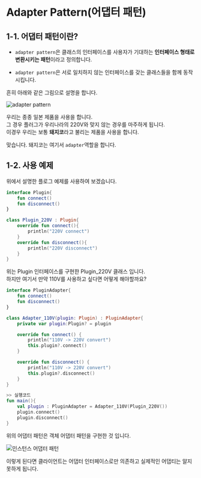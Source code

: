 # **Adapter Pattern(어댑터 패턴)**  

## 1-1. 어댑터 패턴이란?

- `adapter pattern`은 클래스의 인터페이스를 사용자가 기대하는 **인터페이스 형태로 변환시키는 패턴**이라고 정의합니다. 

- `adapter pattern`은 서로 일치하지 않는 인터페이스를 갖는 클래스들을 함께 동작 시킵니다. 

흔히 아래와 같은 그림으로 설명을 합니다. 

![adapter pattern](https://encrypted-tbn0.gstatic.com/images?q=tbn%3AANd9GcTR5NLTskn4IsANTxqQpTd6uTK6OpZze8E7dg&usqp=CAU)

우리는 종종 일본 제품을 사용을 합니다.   
그 경우 플러그가 우리나라의 220V와 맞지 않는 경우를 마주하게 됩니다.   
이경우 우리는 보통 **돼지코**라고 불리는 제품을 사용을 합니다. 

맞습니다. 돼지코는 여기서 `adapter`역할을 합니다. 

## 1-2. 사용 예제

위에서 설명한 플로그 예제를 사용하여 보겠습니다. 

```kotlin
interface Plugin{
    fun connect()
    fun disconnect()
}

class Plugin_220V : Plugin{
    override fun connect(){
        println("220V connect")
    }
    override fun disconnect(){
        println("220V disconnect")
    }
}
```

위는 Plugin 인터페이스를 구현한 Plugin_220V 클래스 입니다.   
하지만 여기서 만약 110V를 사용하고 싶다면 어떻게 해야할까요?

```kotlin
interface PluginAdapter{
    fun connect()
    fun disconnect()
}

class Adapter_110V(plugin: Plugin) : PluginAdapter{
    private var plugin:Plugin? = plugin

    override fun connect() {
        println("110V -> 220V convert")
        this.plugin?.connect()
    }

    override fun disconnect() {
        println("110V -> 220V convert")
        this.plugin?.disconnect()
    }
}

>> 실행코드
fun main(){
    val plugin : PluginAdapter = Adapter_110V(Plugin_220V())
    plugin.connect()
    plugin.disconnect()
}
```

위의 어댑터 패턴은 객체 어댑터 패턴을 구현한 것 입니다. 

![인스턴스 어댑터 패턴](https://img1.daumcdn.net/thumb/R1280x0/?scode=mtistory2&fname=https%3A%2F%2Fk.kakaocdn.net%2Fdn%2Fzrxsz%2FbtqxyMwwMEC%2FoysvoygnP9rLsoehpj3pUk%2Fimg.png)

이렇게 된다면 클라이언트는 어댑터 인터페이스로만 의존하고 실제적인 어댑티는 알지 못하게 됩니다. 